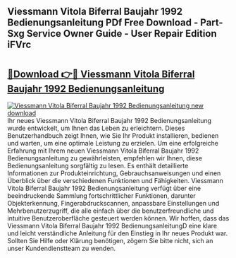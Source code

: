 ## Viessmann Vitola Biferral Baujahr 1992 Bedienungsanleitung PDf Free Download - Part-Sxg Service Owner Guide - User Repair Edition iFVrc

# <h2><a href="http://df00f56.blite.top/?on=Viessmann+Vitola+Biferral+Baujahr+1992+Bedienungsanleitung">🔗Download 👉🔴 Viessmann Vitola Biferral Baujahr 1992 Bedienungsanleitung</a></h2>

[![Viessmann Vitola Biferral Baujahr 1992 Bedienungsanleitung new download](https://i.imgur.com/lujVjoI.png)](http://df00f56.blite.top/?on=Viessmann+Vitola+Biferral+Baujahr+1992+Bedienungsanleitung)
Ihr neues Viessmann Vitola Biferral Baujahr 1992 Bedienungsanleitung wurde entwickelt, um Ihnen das Leben zu erleichtern. Dieses Benutzerhandbuch zeigt Ihnen, wie Sie Ihr Produkt installieren, bedienen und warten, um eine optimale Leistung zu erzielen. Um eine erfolgreiche Erfahrung mit Ihrem neuen Viessmann Vitola Biferral Baujahr 1992 Bedienungsanleitung zu gewährleisten, empfehlen wir Ihnen, diese Bedienungsanleitung sorgfältig zu lesen. Es enthält detaillierte Informationen zur Produkteinrichtung, Gebrauchsanweisungen und einen Überblick über die verschiedenen Funktionen und Fähigkeiten. Viessmann Vitola Biferral Baujahr 1992 Bedienungsanleitung verfügt über eine beeindruckende Sammlung fortschrittlicher Funktionen, darunter Objekterkennung, Fingerabdruckscannen, anpassbare Einstellungen und Mehrbenutzerzugriff, die alle einfach über die benutzerfreundliche und intuitive Benutzeroberfläche gesteuert werden können. Wir hoffen, dass das Viessmann Vitola Biferral Baujahr 1992 BedienungsanleitungD eine klare und leicht verständliche Anleitung für den Einstieg in Ihr neues Produkt war. Sollten Sie Hilfe oder Klärung benötigen, zögern Sie bitte nicht, sich an unser Kundendienstteam zu wenden.
